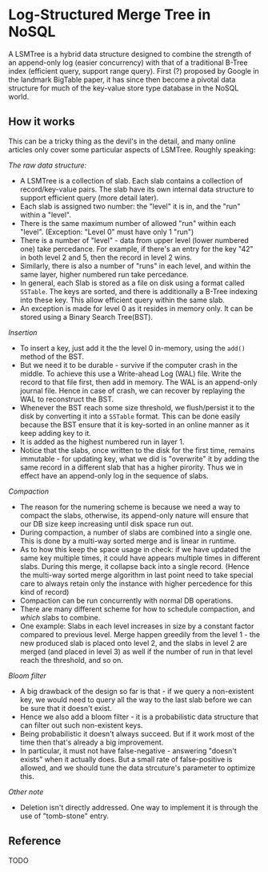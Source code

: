 # Log-Structured Merge Tree in NoSQL

A LSMTree is a hybrid data structure designed to combine the strength of an append-only log (easier concurrency) with that of a traditional B-Tree index (efficient query, support range query). First (?) proposed by Google in the landmark BigTable paper, it has since then become a pivotal data structure for much of the key-value store type database in the NoSQL world.

## How it works

This can be a tricky thing as the devil's in the detail, and many online articles only cover some particular aspects of LSMTree. Roughly speaking:

*The raw data structure:*
- A LSMTree is a collection of slab. Each slab contains a collection of record/key-value pairs. The slab have its own internal data structure to support efficient query (more detail later).
- Each slab is assigned two number: the "level" it is in, and the "run" within a "level".
- There is the same maximum number of allowed "run" within each "level". (Exception: "Level 0" must have only 1 "run")
- There is a number of "level" - data from upper level (lower numbered one) take percedance. For example, if there's an entry for the key "42" in both level 2 and 5, then the record in level 2 wins.
- Similarly, there is also a number of "runs" in each level, and within the same layer, higher numbered run take percedance.
- In general, each Slab is stored as a file on disk using a format called `SSTable`. The keys are sorted, and there is additionally a B-Tree indexing into these key. This allow efficient query within the same slab.
- An exception is made for level 0 as it resides in memory only. It can be stored using a Binary Search Tree(BST).

*Insertion*
- To insert a key, just add it the the level 0 in-memory, using the `add()` method of the BST.
- But we need it to be durable - survive if the computer crash in the middle. To achieve this use a Write-ahead Log (WAL) file. Write the record to that file first, then add in memory. The WAL is an append-only journal file. Hence in case of crash, we can recover by replaying the WAL to reconstruct the BST.
- Whenever the BST reach some size threshold, we flush/persist it to the disk by converting it into a `SSTable` format. This can be done easily because the BST ensure that it is key-sorted in an online manner as it keep adding key to it.
- It is added as the highest numbered run in layer 1.
- Notice that the slabs, once written to the disk for the first time, remains immutable - for updating key, what we did is "overwrite" it by adding the same record in a different slab that has a higher pirority. Thus we in effect have an append-only log in the sequence of slabs.

*Compaction*
- The reason for the numering scheme is because we need a way to compact the slabs, otherwise, its append-only nature will ensure that our DB size keep increasing until disk space run out.
- During compaction, a number of slabs are combined into a single one. This is done by a multi-way sorted merge and is linear in runtime.
- As to how this keep the space usage in check: if we have updated the same key multiple times, it could have appears multiple times in different slabs. During this merge, it collapse back into a single record. (Hence the multi-way sorted merge algorithm in last point need to take special care to always retain only the instance with higher percedence for this kind of record)
- Compaction can be run concurrently with normal DB operations.
- There are many different scheme for how to schedule compaction, and *which* slabs to combine.
- One example: Slabs in each level increases in size by a constant factor compared to previous level. Merge happen greedily from the level 1 - the new produced slab is placed onto level 2, and the slabs in level 2 are merged (and placed in level 3) as well if the number of run in that level reach the threshold, and so on.

*Bloom filter*
- A big drawback of the design so far is that - if we query a non-existent key, we would need to query all the way to the last slab before we can be sure that it doesn't exist.
- Hence we also add a bloom filter - it is a probabilistic data structure that can filter out such non-existent keys.
- Being probabilistic it doesn't always succeed. But if it work most of the time then that's already a big improvement.
- In particular, it must not have false-negative - answering "doesn't exists" when it actually does. But a small rate of false-positive is allowed, and we should tune the data strcuture's parameter to optimize this.

*Other note*
- Deletion isn't directly addressed. One way to implement it is through the use of "tomb-stone" entry.

## Reference
TODO


